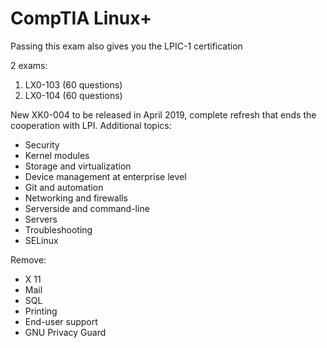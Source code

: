 # CompTIA Linux+
Passing this exam also gives you the LPIC-1 certification

2 exams:
  1. LX0-103 (60 questions)
  2. LX0-104 (60 questions)

New XK0-004 to be released in April 2019, complete refresh that ends the cooperation with LPI.
Additional topics:
  - Security
  - Kernel modules
  - Storage and virtualization
  - Device management at enterprise level
  - Git and automation
  - Networking and firewalls
  - Serverside and command-line
  - Servers
  - Troubleshooting
  - SELinux

Remove:
  - X 11
  - Mail
  - SQL
  - Printing
  - End-user support
  - GNU Privacy Guard